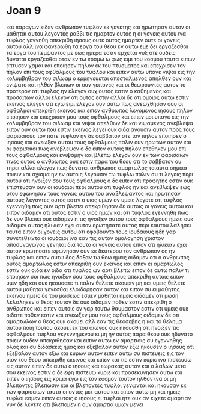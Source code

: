 # Joan 9
και παραγων ειδεν ανθρωπον τυφλον εκ γενετης
και ηρωτησαν αυτον οι μαθηται αυτου λεγοντες ραββι τις ημαρτεν ουτος η οι γονεις αυτου ινα τυφλος γεννηθη
απεκριθη ιησους ουτε ουτος ημαρτεν ουτε οι γονεις αυτου αλλ ινα φανερωθη τα εργα του θεου εν αυτω
εμε δει εργαζεσθαι τα εργα του πεμψαντος με εως ημερα εστιν ερχεται νυξ οτε ουδεις δυναται εργαζεσθαι
οταν εν τω κοσμω ω φως ειμι του κοσμου
ταυτα ειπων επτυσεν χαμαι και εποιησεν πηλον εκ του πτυσματος και επεχρισεν τον πηλον επι τους οφθαλμους του τυφλου
και ειπεν αυτω υπαγε νιψαι εις την κολυμβηθραν του σιλωαμ ο ερμηνευεται απεσταλμενος απηλθεν ουν και ενιψατο και ηλθεν βλεπων
οι ουν γειτονες και οι θεωρουντες αυτον το προτερον οτι τυφλος ην ελεγον ουχ ουτος εστιν ο καθημενος και προσαιτων
αλλοι ελεγον οτι ουτος εστιν αλλοι δε οτι ομοιος αυτω εστιν εκεινος ελεγεν οτι εγω ειμι
ελεγον ουν αυτω πως ανεωχθησαν σου οι οφθαλμοι
απεκριθη εκεινος και ειπεν ανθρωπος λεγομενος ιησους πηλον εποιησεν και επεχρισεν μου τους οφθαλμους και ειπεν μοι υπαγε εις την κολυμβηθραν του σιλωαμ και νιψαι απελθων δε και νιψαμενος ανεβλεψα
ειπον ουν αυτω που εστιν εκεινος λεγει ουκ οιδα
αγουσιν αυτον προς τους φαρισαιους τον ποτε τυφλον
ην δε σαββατον οτε τον πηλον εποιησεν ο ιησους και ανεωξεν αυτου τους οφθαλμους
παλιν ουν ηρωτων αυτον και οι φαρισαιοι πως ανεβλεψεν ο δε ειπεν αυτοις πηλον επεθηκεν μου επι τους οφθαλμους και ενιψαμην και βλεπω
ελεγον ουν εκ των φαρισαιων τινες ουτος ο ανθρωπος ουκ εστιν παρα του θεου οτι το σαββατον ου τηρει αλλοι ελεγον πως δυναται ανθρωπος αμαρτωλος τοιαυτα σημεια ποιειν και σχισμα ην εν αυτοις
λεγουσιν τω τυφλω παλιν συ τι λεγεις περι αυτου οτι ηνοιξεν σου τους οφθαλμους ο δε ειπεν οτι προφητης εστιν
ουκ επιστευσαν ουν οι ιουδαιοι περι αυτου οτι τυφλος ην και ανεβλεψεν εως οτου εφωνησαν τους γονεις αυτου του αναβλεψαντος
και ηρωτησαν αυτους λεγοντες ουτος εστιν ο υιος υμων ον υμεις λεγετε οτι τυφλος εγεννηθη πως ουν αρτι βλεπει
απεκριθησαν δε αυτοις οι γονεις αυτου και ειπον οιδαμεν οτι ουτος εστιν ο υιος ημων και οτι τυφλος εγεννηθη
πως δε νυν βλεπει ουκ οιδαμεν η τις ηνοιξεν αυτου τους οφθαλμους ημεις ουκ οιδαμεν αυτος ηλικιαν εχει αυτον ερωτησατε αυτος περι εαυτου λαλησει
ταυτα ειπον οι γονεις αυτου οτι εφοβουντο τους ιουδαιους ηδη γαρ συνετεθειντο οι ιουδαιοι ινα εαν τις αυτον ομολογηση χριστον αποσυναγωγος γενηται
δια τουτο οι γονεις αυτου ειπον οτι ηλικιαν εχει αυτον ερωτησατε
εφωνησαν ουν εκ δευτερου τον ανθρωπον ος ην τυφλος και ειπον αυτω δος δοξαν τω θεω ημεις οιδαμεν οτι ο ανθρωπος ουτος αμαρτωλος εστιν
απεκριθη ουν εκεινος και ειπεν ει αμαρτωλος εστιν ουκ οιδα εν οιδα οτι τυφλος ων αρτι βλεπω
ειπον δε αυτω παλιν τι εποιησεν σοι πως ηνοιξεν σου τους οφθαλμους
απεκριθη αυτοις ειπον υμιν ηδη και ουκ ηκουσατε τι παλιν θελετε ακουειν μη και υμεις θελετε αυτου μαθηται γενεσθαι
ελοιδορησαν αυτον και ειπον συ ει μαθητης εκεινου ημεις δε του μωσεως εσμεν μαθηται
ημεις οιδαμεν οτι μωση λελαληκεν ο θεος τουτον δε ουκ οιδαμεν ποθεν εστιν
απεκριθη ο ανθρωπος και ειπεν αυτοις εν γαρ τουτω θαυμαστον εστιν οτι υμεις ουκ οιδατε ποθεν εστιν και ανεωξεν μου τους οφθαλμους
οιδαμεν δε οτι αμαρτωλων ο θεος ουκ ακουει αλλ εαν τις θεοσεβης η και το θελημα αυτου ποιη τουτου ακουει
εκ του αιωνος ουκ ηκουσθη οτι ηνοιξεν τις οφθαλμους τυφλου γεγεννημενου
ει μη ην ουτος παρα θεου ουκ ηδυνατο ποιειν ουδεν
απεκριθησαν και ειπον αυτω εν αμαρτιαις συ εγεννηθης ολος και συ διδασκεις ημας και εξεβαλον αυτον εξω
ηκουσεν ο ιησους οτι εξεβαλον αυτον εξω και ευρων αυτον ειπεν αυτω συ πιστευεις εις τον υιον του θεου
απεκριθη εκεινος και ειπεν και τις εστιν κυριε ινα πιστευσω εις αυτον
ειπεν δε αυτω ο ιησους και εωρακας αυτον και ο λαλων μετα σου εκεινος εστιν
ο δε εφη πιστευω κυριε και προσεκυνησεν αυτω
και ειπεν ο ιησους εις κριμα εγω εις τον κοσμον τουτον ηλθον ινα οι μη βλεποντες βλεπωσιν και οι βλεποντες τυφλοι γενωνται
και ηκουσαν εκ των φαρισαιων ταυτα οι οντες μετ αυτου και ειπον αυτω μη και ημεις τυφλοι εσμεν
ειπεν αυτοις ο ιησους ει τυφλοι ητε ουκ αν ειχετε αμαρτιαν νυν δε λεγετε οτι βλεπομεν η ουν αμαρτια υμων μενει
